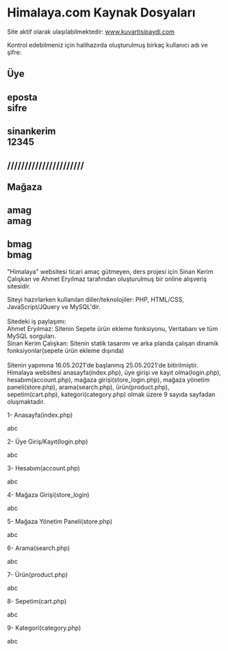 # Himalaya.com Kaynak Dosyaları


Site aktif olarak ulaşılabilmektedir: www.kuvartisipaydi.com

Kontrol edebilmeniz için halihazırda oluşturulmuş birkaç kullanıcı adı ve şifre:

  Üye
-----------
eposta<br>
sifre<br>
-----------
sinankerim<br>
12345<br>
-----------
//////////////////////<br>
  <br>Mağaza
-----------
amag<br>
amag<br>
-----------
bmag<br>
bmag<br>
-----------

"Himalaya" websitesi ticari amaç gütmeyen, ders projesi için Sinan Kerim Çalışkan ve Ahmet Eryılmaz tarafından oluşturulmuş bir online alışveriş sitesidir.

Siteyi hazırlarken kullanılan diller/teknolojiler: PHP, HTML/CSS, JavaScript/JQuery ve MySQL'dir.<br>
<br>Sitedeki iş paylaşımı:<br>
Ahmet Eryılmaz: Sitenin Sepete ürün ekleme fonksiyonu, Veritabanı ve tüm MySQL sorguları.<br>
Sinan Kerim Çalışkan: Sitenin statik tasarımı ve arka planda çalışan dinamik fonksiyonlar(sepete ürün ekleme dışında)<br>
<br>
Sitenin yapımına 16.05.2021'de başlanmış 25.05.2021'de bitirilmiştir.
Himalaya websitesi anasayfa(index.php), üye girişi ve kayıt olma(login.php), hesabım(account.php), mağaza girişi(store_login.php), mağaza yönetim paneli(store.php), arama(search.php), ürün(product.php), sepetim(cart.php), kategori(category.php) olmak üzere 9 sayıda sayfadan oluşmaktadır.

1- Anasayfa(index.php)

abc

2- Üye Giriş/Kayıt(login.php)

abc

3- Hesabım(account.php)

abc

4- Mağaza Girişi(store_login)

abc

5- Mağaza Yönetim Paneli(store.php)

abc

6- Arama(search.php)

abc

7- Ürün(product.php)

abc

8- Sepetim(cart.php)

abc

9- Kategori(category.php)

abc
